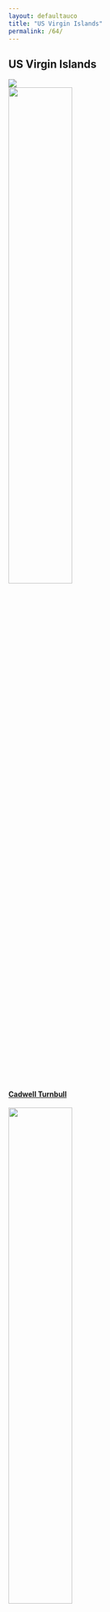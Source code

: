 ```yaml
---
layout: defaultauco
title: "US Virgin Islands"
permalink: /64/
---
```

<div class="container-0">
    <div class="container-title">
        <span class="country"><h2>US Virgin Islands</h2></span>
        <div class="photo-co">
          <img src="https://www.worldatlas.com/r/w960-q80/upload/f2/e5/05/vi-01.png" >
    </div>
</div>
<!-- partial:index.partial.html -->
<div class="container">
  <div class="timeline clearfix">
<div class="vertical-line">
  <div id="post-1" class="vesti-col timeline-post">
   <div class="vesti-content-wrapper">
     <div class="photo">
       <img src="https://encrypted-tbn1.gstatic.com/images?q=tbn:ANd9GcTgxmRUfCHPJShWS4QM08_8k80uqd5ZJqiBLzib0iNNNwYNDm2v" width="50%" height="50%">
       <div class="vesti-date-wrapper">
         <div class="vesti-date">
         </div>
       </div>
     </div>
     <div class="vesti-desc">
       <a class="desc-a" href="https://en.wikipedia.org/wiki/Cadwell_Turnbull">
         <h4><a href="{{ site.baseurl }}/cturnbull/">Cadwell Turnbull</a></h4>
       </a>
     </div>
   </div>
 </div>
<div class="vertical-line">
  <div id="post-1" class="vesti-col timeline-post">
   <div class="vesti-content-wrapper">
     <div class="photo">
       <img src="https://celesteritabaker.weebly.com/uploads/2/9/9/0/29903187/2969853.jpg?237" width="50%" height="50%">
       <div class="vesti-date-wrapper">
         <div class="vesti-date">
         </div>
       </div>
     </div>
     <div class="vesti-desc">
       <a class="desc-a" href="#">
         <h4><a href="{{ site.baseurl }}/crbaker/">Celeste Rita Baker</a></h4>
       </a>
     </div>
   </div>
 </div>
  <div class="vertical-line">
  <div id="post-1" class="vesti-col timeline-post">
   <div class="vesti-content-wrapper">
     <div class="photo">
       <img src="https://stcroixsource.com/wp-content/uploads/sites/3/2020/03/Wallace-Williams-485x420.jpg" width="50%" height="50%">
       <div class="vesti-date-wrapper">
         <div class="vesti-date">
         </div>
       </div>
     </div>
     <div class="vesti-desc">
       <a class="desc-a" href="#">
         <h4><a href="{{ site.baseurl }}/wwilliams/">Wallace Williams</a></h4>
       </a>
     </div>
   </div>
 </div>

  </div>
</div>
<!-- partial -->
